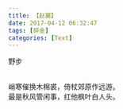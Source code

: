 ```yaml
---
title: 【赵翼】
date: 2017-04-12 06:32:47
tags: [碎金]
categories: [Text]
---
```


<p dir="ltr"  >野步<br /><br /></p> 
<p dir="ltr"  >峭寒催换木棉裘，倚杖郊原作远游。<br />最是秋风管闲事，红他枫叶白人头。</p>
